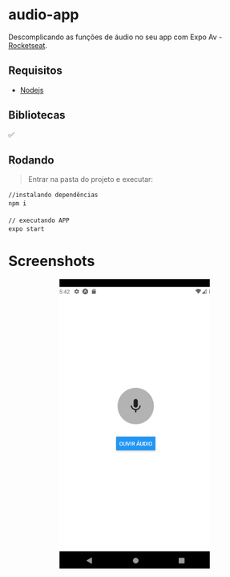# audio-app
Descomplicando as funções de áudio no seu app com Expo Av - [Rocketseat](https://www.youtube.com/watch?v=XLILd0R8btg&ab_channel=Rocketseat).


## Requisitos
- [Nodejs](https://nodejs.org/en/download/)

## Bibliotecas

:white_check_mark:	[]()

## Rodando
> Entrar na pasta do projeto e executar: 

```sh 
//instalando dependências 
npm i 

// executando APP
expo start
```

# Screenshots
<p align="center">
  <img src="https://github.com/karenyov/audio-app/blob/main/app.png" width="300">
</p>

